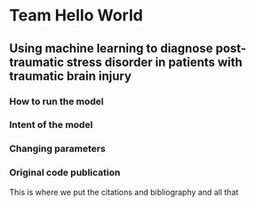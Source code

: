 # Team Hello World
## Using machine learning to diagnose post-traumatic stress disorder in patients with traumatic brain injury

### How to run the model


### Intent of the model


### Changing parameters


### Original code publication
This is where we put the citations and bibliography and all that
